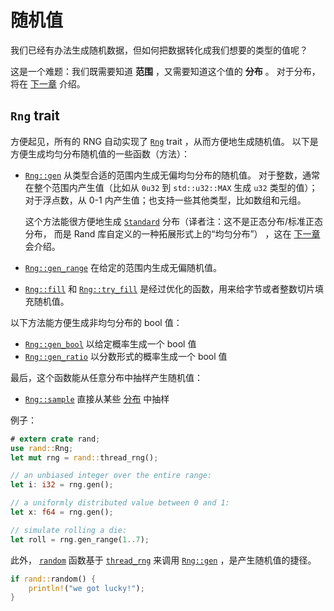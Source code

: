 # 随机值

我们已经有办法生成随机数据，但如何把数据转化成我们想要的类型的值呢？

这是一个难题：我们既需要知道 **范围** ，又需要知道这个值的 **分布** 。
对于分布，将在 [下一章](guide-dist.md) 介绍。

## `Rng` trait

方便起见，所有的 RNG 自动实现了 [`Rng`] trait ，从而方便地生成随机值。
以下是方便生成均匀分布随机值的一些函数（方法）：

-   [`Rng::gen`] 从类型合适的范围内生成无偏均匀分布的随机值。
    对于整数，通常在整个范围内产生值（比如从 `0u32` 到 `std::u32::MAX` 生成 `u32` 类型的值）；
    对于浮点数，从 0-1 内产生值；也支持一些其他类型，比如数组和元组。
    
    这个方法能很方便地生成 [`Standard`] 分布（译者注：这不是正态分布/标准正态分布，
    而是 Rand 库自定义的一种拓展形式上的“均匀分布”） ，这在
    [下一章](guide-dist.html#uniform-distributions) 会介绍。
-   [`Rng::gen_range`] 在给定的范围内生成无偏随机值。
-   [`Rng::fill`] 和 [`Rng::try_fill`] 是经过优化的函数，用来给字节或者整数切片填充随机值。

以下方法能方便生成非均匀分布的 bool 值：

-   [`Rng::gen_bool`] 以给定概率生成一个 bool 值 
-   [`Rng::gen_ratio`] 以分数形式的概率生成一个 bool 值

最后，这个函数能从任意分布中抽样产生随机值：

-   [`Rng::sample`] 直接从某些 [分布](guide-dist.md) 中抽样

例子：

```rust
# extern crate rand;
use rand::Rng;
let mut rng = rand::thread_rng();

// an unbiased integer over the entire range:
let i: i32 = rng.gen();

// a uniformly distributed value between 0 and 1:
let x: f64 = rng.gen();

// simulate rolling a die:
let roll = rng.gen_range(1..7);
```

此外， [`random`] 函数基于 [`thread_rng`] 来调用 [`Rng::gen`] ，是产生随机值的捷径。

```rust
if rand::random() {
    println!("we got lucky!");
}
```

[`Rng`]: https://rust-random.github.io/rand/rand/trait.Rng.html
[`Rng::gen`]: https://rust-random.github.io/rand/rand/trait.Rng.html#method.gen
[`Rng::gen_range`]: https://rust-random.github.io/rand/rand/trait.Rng.html#method.gen_range
[`Rng::sample`]: https://rust-random.github.io/rand/rand/trait.Rng.html#method.sample
[`Rng::gen_bool`]: https://rust-random.github.io/rand/rand/trait.Rng.html#method.gen_bool
[`Rng::gen_ratio`]: https://rust-random.github.io/rand/rand/trait.Rng.html#method.gen_ratio
[`Rng::fill`]: https://rust-random.github.io/rand/rand/trait.Rng.html#method.fill
[`Rng::try_fill`]: https://rust-random.github.io/rand/rand/trait.Rng.html#method.try_fill
[`random`]: https://rust-random.github.io/rand/rand/fn.random.htm
[`thread_rng`]: https://rust-random.github.io/rand/rand/fn.thread_rng.html
[`Standard`]: https://rust-random.github.io/rand/rand/distributions/struct.Standard.html
